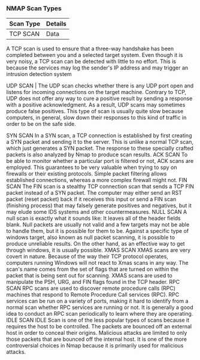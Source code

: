 ### NMAP Scan Types

| Scan Type	| Details |
| ---------- | ---------- |
| TCP SCAN | Data |


A TCP scan is used to ensure that a three-way handshake has been completed between you and a selected target system. Even though it is very noisy, a TCP scan can be detected with little to no effort. This is because the services may log the sender's IP address and may trigger an intrusion detection system

UDP SCAN	| The UDP scan checks whether there is any UDP port open and listens for incoming connections on the target machine. Contrary to TCP, UDP does not offer any way to cure a positive result by sending a response with a positive acknowledgment. As a result, UDP scans may sometimes produce false positives. This type of scan is usually quite slow because computers, in general, slow down their responses to this kind of traffic in order to be on the safe side.

SYN SCAN	In a SYN scan, a TCP connection is established by first creating a SYN packet and sending it to the server. This is unlike a normal TCP scan, which just generates a SYN packet. The response to these specially crafted packets is also analyzed by Nmap to produce scan results.
ACK SCAN	To be able to monitor whether a particular port is filtered or not, ACK scans are employed. This guarantees to be very valuable when trying to spy on firewalls or their existing protocols. Simple packet filtering allows established connections, whereas a more complex firewall might not.
FIN SCAN	The FIN scan is a stealthy TCP connection scan that sends a TCP FIN packet instead of a SYN packet. The computer may either send an RST packet (reset packet) back if it receives this input or send a FIN scan (finishing process) that may falsely generate positives and negatives, but it may elude some IDS systems and other countermeasures.
NULL SCAN	A null scan is exactly what it sounds like: It leaves all of the header fields blank. Null packets are usually not valid and a few targets may not be able to handle them, but it is possible for them to be. Against a specific type of windows target, also known as null packet scanning, it is possible to produce unreliable results. On the other hand, as an effective way to get through windows, it is usually possible.
XMAS SCAN	XMAS scans are very covert in nature. Because of the way their TCP protocol operates, computers running Windows will not react to Xmas scans in any way. The scan's name comes from the set of flags that are turned on within the packet that is being sent out for scanning. XMAS scans are used to manipulate the PSH, URG, and FIN flags found in the TCP header.
RPC SCAN	RPC scans are used to discover remote procedure calls (RPC) machines that respond to Remote Procedure Call services (RPC). RPC services can be run on a variety of ports, making it hard to identify from a normal scan whether RPC services are running or not. It is generally a good idea to conduct an RPC scan periodically to learn where they are operating.
IDLE SCAN	IDLE Scan is one of the less popular types of scans because it requires the host to be controlled. The packets are bounced off an external host in order to conceal their origins. Malicious attacks are limited to only those packets that are bounced off the internal host. It is one of the more controversial choices in Nmap because it is primarily used for malicious attacks.
